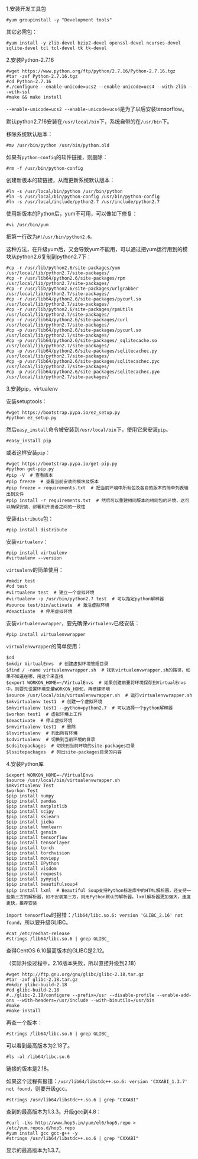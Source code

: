 1.安装开发工具包

```
#yum groupinstall -y "Development tools"
```

其它必需包：

```
#yum install -y zlib-devel bzip2-devel openssl-devel ncurses-devel sqlite-devel tcl tcl-devel tk tk-devel
```

2.安装Python-2.7.16

```
#wget https://www.python.org/ftp/python/2.7.16/Python-2.7.16.tgz
#tar -zxf Python-2.7.16.tgz
#cd Python-2.7.16
#./configure --enable-unicode=ucs2 --enable-unicode=ucs4 --with-zlib --with-ssl
#make && make install
```

`--enable-unicode=ucs2 --enable-unicode=ucs4`是为了以后安装tensorflow。

默认python2.7.16安装在`/usr/local/bin`下，系统自带的在`/usr/bin`下。

移除系统默认版本：

```
#mv /usr/bin/python /usr/bin/python.old
```

如果有`python-config`的软件链接，则删除：

```
#rm -f /usr/bin/python-config
```

创建新版本的软链接，从而更新系统默认版本：

```
#ln -s /usr/local/bin/python /usr/bin/python
#ln -s /usr/local/bin/python-config /usr/bin/python-config
#ln -s /usr/local/include/python2.7 /usr/include/python2.7
```

使用新版本的Python后，yum不可用，可以像如下修复：

```
#vi /usr/bin/yum
```

把第一行改为`#!/usr/bin/python2.6`。

这种方法，在升级yum后，又会导致yum不能用，可以通过把yum运行用到的模块从python2.6复制到python2.7下：

```
#cp -r /usr/lib/python2.6/site-packages/yum /usr/local/lib/python2.7/site-packages/
#cp -r /usr/lib64/python2.6/site-packages/rpm /usr/local/lib/python2.7/site-packages/
#cp -r /usr/lib/python2.6/site-packages/urlgrabber /usr/local/lib/python2.7/site-packages/
#cp -r /usr/lib64/python2.6/site-packages/pycurl.so /usr/local/lib/python2.7/site-packages/
#cp -r /usr/lib/python2.6/site-packages/rpmUtils /usr/local/lib/python2.7/site-packages/
#cp -r /usr/lib64/python2.6/site-packages/curl /usr/local/lib/python2.7/site-packages/
#cp -p /usr/lib64/python2.6/site-packages/pycurl.so /usr/local/lib/python2.7/site-packages/
#cp -p /usr/lib64/python2.6/site-packages/_sqlitecache.so /usr/local/lib/python2.7/site-packages/
#cp -p /usr/lib64/python2.6/site-packages/sqlitecachec.py /usr/local/lib/python2.7/site-packages/
#cp -p /usr/lib64/python2.6/site-packages/sqlitecachec.pyc /usr/local/lib/python2.7/site-packages/
#cp -p /usr/lib64/python2.6/site-packages/sqlitecachec.pyo /usr/local/lib/python2.7/site-packages/
```

3.安装pip，virtualenv

安装setuptools：

```
#wget https://bootstrap.pypa.io/ez_setup.py
#python ez_setup.py
```

然后`easy_install`命令被安装到`/usr/local/bin`下，使用它来安装`pip`。

```
#easy_install pip
```

或者这样安装`pip`：

```
#wget https://bootstrap.pypa.io/get-pip.py
#python get-pip.py
#pip -V  # 查看版本
#pip freeze  # 查看当前安装的模块及版本
#pip freeze > requirements.txt  # 把当前环境中所有包及各自的版本的简单列表输出到文件
#pip install -r requirements.txt  # 然后可以重建相同版本的相同包的环境，这可以确保安装、部署和开发者之间的一致性
```

安装`distribute`包：

```
#pip install distribute
```

安装`virtualenv`：

```
#pip install virtualenv
#virtualenv --version
```

`virtualenv`的简单使用：

```
#mkdir test
#cd test
#virtualenv test  # 建立一个虚拟环境
#virtualenv -p /usr/bin/python2.7 test  # 可以指定python解释器
#source test/bin/activate  # 激活虚拟环境
#deactivate  # 停用虚拟环境
```

安装`virtualenvwrapper`，要先确保`virtualenv`已经安装：

```
#pip install virtualenvwrapper
```

`virtualenvwrapper`的简单使用：

```
$cd
$mkdir VirtualEnvs  # 创建虚拟环境管理目录
$find / -name virtualenvwrapper.sh  # 找到virtualenvwrapper.sh的路径，如果不知道在哪，用这个来查找
$export WORKON_HOME=~/VirtualEnvs  # 如果创建前要将环境保存到VirtualEnvs中，则要先设置环境变量WORKON_HOME，再搭建环境
$source /usr/local/bin/virtualenvwrapper.sh  # 运行virtualenvwrapper.sh
$mkvirtualenv test1  # 创建一个虚拟环境
$mkvirtualenv test1 --python=python2.7  # 可以选择一个python解释器
$workon test1  # 虚拟环境上工作
$deactivate  # 停止虚拟环境
$rmvirtualenv test1  # 删除
$lsvirtualenv  # 列出所有环境
$cdvirtualenv  # 切换到当前环境的目录
$cdsitepackages  # 切换到当前环境的site-packages目录
$lssitepackages  # 列出site-packages目录的内容
```

4.安装Python库

```
$export WORKON_HOME=~/VirtualEnvs
$source /usr/local/bin/virtualenvwrapper.sh
$mkvirtualenv Test
$workon Test
$pip install numpy
$pip install pandas
$pip install matplotlib
$pip install scipy
$pip install sklearn
$pip install jieba
$pip install hmmlearn
$pip install gensim
$pip install tensorflow
$pip install tensorlayer
$pip install torch
$pip install torchvision
$pip install moviepy
$pip install IPython
$pip install visdom
$pip install requests
$pip install pymysql
$pip install beautifulsoup4
$pip install lxml  # Beautiful Soup支持Python标准库中的HTML解析器，还支持一些第三方的解析器，如不安装第三方，则用Python默认的解析器。lxml解析器更加强大，速度更快，推荐安装
```

`import tensorflow`时报错：`/lib64/libc.so.6: version 'GLIBC_2.16' not found`，所以要升级GLIBC。

```
#cat /etc/redhat-release
#strings /lib64/libc.so.6 | grep GLIBC_
```

查得CentOS 6.10最高版本的GLIBC是2.12。

（实际升级过程中，2.16版本失败，所以直接升级到2.18）

```
#wget http://ftp.gnu.org/gnu/glibc/glibc-2.18.tar.gz
#tar -zxf glibc-2.18.tar.gz
#mkdir glibc-build-2.18
#cd glibc-build-2.18
#../glibc-2.18/configure --prefix=/usr --disable-profile --enable-add-ons --with-headers=/usr/include --with-binutils=/usr/bin
#make
#make install
```

再查一个版本：

```
#strings /lib64/libc.so.6 | grep GLIBC_
```

可以看到最高版本为2.18了。

```
#ls -al /lib64/libc.so.6
```

链接的版本是2.18。

如果这个过程有报错：`/usr/lib64/libstdc++.so.6: version 'CXXABI_1.3.7' not found`，则要升级gcc。

```
#strings /usr/lib64/libstdc++.so.6 | grep "CXXABI" 
```

查到的最高版本为1.3.3。升级gcc到4.8：

```
#curl -Lks http://www.hop5.in/yum/el6/hop5.repo > /etc/yum.repos.d/hop5.repo
#yum install gcc gcc-g++ -y
#strings /usr/lib64/libstdc++.so.6 | grep "CXXABI" 
```

显示的最高版本为1.3.7。
